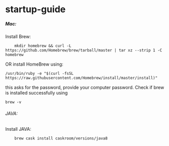 # startup-guide

##### Mac:

Install Brew:
 
```
    mkdir homebrew && curl -L https://github.com/Homebrew/brew/tarball/master | tar xz --strip 1 -C homebrew
```
OR install HomeBrew using:
 ```
 /usr/bin/ruby -e "$(curl -fsSL https://raw.githubusercontent.com/Homebrew/install/master/install)"
 ```
 this asks for the password, provide your computer password. Check if brew is installed successfully using
 ```
 brew -v
 ```
 
###### JAVA: 
    
Install JAVA:
```
    brew cask install caskroom/versions/java8
